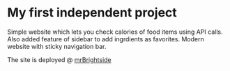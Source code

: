 # My first independent project

Simple website which lets you check calories of food items using API calls.
Also added feature of sidebar to add ingrdients as favorites.
Modern website with sticky navigation bar.

The site is deployed @ [mrBrightside](https://mrbright-side.netlify.app)

